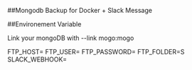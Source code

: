 ##Mongodb Backup for Docker + Slack Message

##Environement Variable

Link your mongoDB with --link mogo:mogo

FTP_HOST=
FTP_USER=
FTP_PASSWORD=
FTP_FOLDER=S
SLACK_WEBHOOK=
